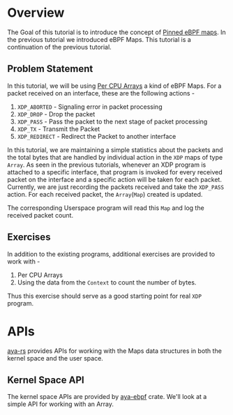 # Overview

The Goal of this tutorial is to introduce the concept of [Pinned eBPF maps](). In the previous tutorial we introduced eBPF Maps. This tutorial is a continuation of the previous tutorial.

## Problem Statement

In this tutorial, we will be using [Per CPU Arrays]() a kind of eBPF Maps. For a packet received on an interface, these are the following actions -
1. `XDP_ABORTED` - Signaling error in packet processing
2. `XDP_DROP` - Drop the packet
1. `XDP_PASS` - Pass the packet to the next stage of packet processing
3. `XDP_TX` - Transmit the Packet
4. `XDP_REDIRECT` - Redirect the Packet to another interface

In this tutorial, we are maintaining a simple statistics about the packets and the total bytes that are handled by individual action in the `XDP` maps of type `Array`. As seen in the previous tutorials, whenever an XDP program is attached to a specific interface, that program is invoked for every received packet on the interface and a specific action will be taken for each packet. Currently, we are just recording the packets received and take the `XDP_PASS` action. For each received packet, the `Array`(`Map`) created is updated.

The corresponding Userspace program will read this `Map` and log the received packet count.

## Exercises

In addition to the existing programs, additional exercises are provided to work with -

1. Per CPU Arrays
2. Using the data from the `Context` to count the number of bytes.

Thus this exercise should serve as a good starting point for real `XDP` program.

# APIs

[aya-rs](https://aya-rs.dev/aya/) provides APIs for working with the Maps data structures in both the kernel space and the user space.

## Kernel Space API

The kernel space APIs are provided by [aya-ebpf]() crate. We'll look at a simple API for working with an Array.
